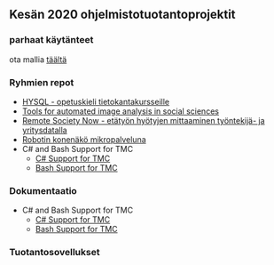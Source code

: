 ## Kesän 2020 ohjelmistotuotantoprojektit

### parhaat käytänteet

ota mallia [täältä](https://github.com/ohtu-ohjaajat/OhTuHistory/blob/master/reference.md)

### Ryhmien repot

- [HYSQL - opetuskieli tietokantakursseille](https://github.com/hy-sql/project-info)
- [Tools for automated image analysis in social sciences](https://github.com/duck-duck-tag/duck-duck-tag)
- [Remote Society Now - etätyön hyötyjen mittaaminen työntekijä- ja yritysdatalla](https://github.com/RemoteSocietyNow-ohtu/remotesocietynow)
- [Robotin konenäkö mikropalveluna](https://github.com/Konenako/Ohtuprojekti-kesa2020)
- C# and Bash Support for TMC
  - [C# Support for TMC](https://github.com/TMC-CSharp/tmc-csharp)
  - [Bash Support for TMC](https://github.com/tmc-bash/tmc-bash)

### Dokumentaatio
- C# and Bash Support for TMC
  - [C# Support for TMC](https://github.com/TMC-CSharp/tmc-csharp)
  - [Bash Support for TMC](https://github.com/tmc-bash/tmc-bash)

### Tuotantosovellukset
